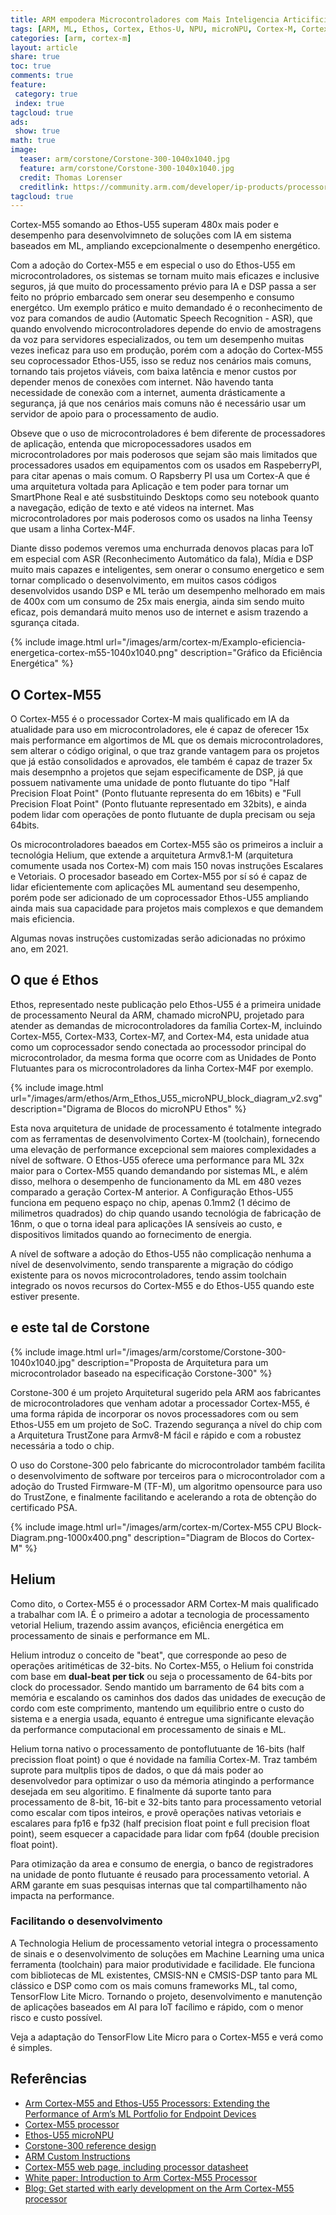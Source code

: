 ```yaml
---
title: ARM empodera Microcontroladores com Mais Inteligencia Articificial
tags: [ARM, ML, Ethos, Cortex, Ethos-U, NPU, microNPU, Cortex-M, Cortex-M55, Ethos-U55, Corstone, Corstone-300, Helium, AI, Inteligência Artificial, Machine Learning, TensorFlow, TensorFlow Lite Micro]
categories: [arm, cortex-m]
layout: article
share: true
toc: true
comments: true
feature:
 category: true
 index: true
tagcloud: true
ads: 
 show: true
math: true
image:
  teaser: arm/corstone/Corstone-300-1040x1040.jpg
  feature: arm/corstone/Corstone-300-1040x1040.jpg
  credit: Thomas Lorenser
  creditlink: https://community.arm.com/developer/ip-products/processors/b/processors-ip-blog/posts/cortex-m55-and-ethos-u55-processors-extending-the-performance-of-arm-ml-portfolio-for-endpoint-devices
tagcloud: true
---
```


Cortex-M55 somando ao Ethos-U55 superam 480x mais poder e desempenho para desenvolvimneto de soluções com IA em sistema baseados em ML, ampliando excepcionalmente o desempenho energético.

<!--more-->

Com a adoção do Cortex-M55 e em especial o uso do Ethos-U55 em microcontroladores, os sistemas se tornam muito mais eficazes e inclusive seguros, já que muito do processamento prévio para IA e DSP passa a ser feito no próprio embarcado sem onerar seu desempenho e consumo energétco. Um exemplo prático e muito demandado é o reconhecimento de voz para comandos de audio (Automatic Speech Recognition - ASR), que quando envolvendo microcontroladores depende do envio de amostragens da voz para servidores especializados, ou tem um desempenho muitas vezes ineficaz para uso em produção, porém com a adoção do Cortex-M55 seu coprocessador Ethos-U55, isso se reduz nos cenários mais comuns, tornando tais projetos viáveis, com baixa latência e menor custos por depender menos de conexões com internet. Não havendo tanta necessidade de conexão com a internet, aumenta drásticamente a segurança, já que nos cenários mais comuns não é necessário usar um servidor de apoio para o processamento de audio.

Obseve que o uso de microcontroladores é bem diferente de processadores de aplicação, entenda que micropocessadores usados em microcontroladores por mais poderosos que sejam são mais limitados que processadores usados em equipamentos com os usados em RaspeberryPI, para citar apenas o mais comum. O Rapsberry PI usa um Cortex-A que é uma arquitetura voltada para Aplicação e tem poder para tornar um SmartPhone Real e até susbstituindo Desktops como seu notebook quanto a navegação, edição de texto e até videos na internet. Mas microcontroladores por mais poderosos como os usados na linha Teensy que usam a linha Cortex-M4F.

Diante disso podemos veremos uma enchurrada denovos placas para IoT em especial com ASR (Reconhecimento Automático da fala), Mídia e DSP muito mais capazes e inteligentes, sem onerar o consumo energetico e sem tornar complicado o desenvolvimento, em muitos casos códigos desenvolvidos usando DSP e ML terão um desempenho melhorado em mais de 400x com um consumo de 25x mais energia, ainda sim sendo muito eficaz, pois demandará muito menos uso de internet e asism trazendo a sgurança citada.

{% include image.html 
  url="/images/arm/cortex-m/Examplo-eficiencia-energetica-cortex-m55-1040x1040.png" 
  description="Gráfico da Eficiência Energética" 
%}

## O Cortex-M55

O Cortex-M55 é o processador Cortex-M mais qualificado em IA da atualidade para uso em microcontroladores, ele é capaz de oferecer 15x mais performance em algortimos de ML que os demais microcontroladores, sem alterar o código original, o que traz grande vantagem para os projetos que já estão consolidados e aprovados, ele também é capaz de trazer 5x mais desempnho a projetos que sejam especificamente de DSP, já que possuem nativamente uma unidade de ponto flutuante do tipo "Half Precision Float Point" (Ponto flutuante representa do em 16bits) e "Full Precision Float Point" (Ponto flutuante representado em 32bits), e ainda podem lidar com operações de ponto flutuante de dupla precisam ou seja 64bits.

Os microcontroladores baeados em Cortex-M55 são os primeiros a incluir a tecnológia Helium, que extende a arquitetura Armv8.1-M (arquitetura comumente usada nos Cortex-M) com mais 150 novas instruções Escalares e Vetoriais. O procesador baseado em Cortex-M55 por sí só é capaz de lidar eficientemente com aplicações ML aumentand seu desempenho, porém pode ser adicionado de um coprocessador Ethos-U55 ampliando ainda mais sua capacidade para projetos mais complexos e que demandem mais eficiencia.

Algumas novas instruções customizadas serão adicionadas no próximo ano, em 2021.

## O que é Ethos

Ethos, representado neste publicação pelo Ethos-U55 é a primeira unidade de processamento Neural da ARM, chamado microNPU, projetado para atender as demandas de microcontroladores da família Cortex-M, incluindo Cortex-M55, Cortex-M33, Cortex-M7, and Cortex-M4, esta unidade atua como um coprocessador sendo conectada ao processodor principal do microcontrolador, da mesma forma que ocorre com as Unidades de Ponto Flutuantes para os microcontroladores da linha Cortex-M4F por exemplo.

{% include image.html 
  url="/images/arm/ethos/Arm_Ethos_U55_microNPU_block_diagram_v2.svg" 
  description="Digrama de Blocos do microNPU Ethos" 
%}

Esta nova arquitetura de unidade de processamento é totalmente integrado com as ferramentas de desenvolvimento Cortex-M (toolchain), fornecendo uma elevação de performance excepcional sem maiores complexidades a nível de software. O Ethos-U55 oferece uma performance para ML 32x maior para o Cortex-M55 quando demandando por sistemas ML, e além disso, melhora o desempenho de funcionamento da ML em 480 vezes comparado a geração Cortex-M anterior. A Configuração Ethos-U55 funciona em pequeno espaço no chip, apenas 0.1mm2 (1 décimo de milimetros quadrados) do chip quando usando tecnológia de fabricação de 16nm, o que o torna ideal para aplicações IA sensíveis ao custo, e dispositivos limitados quando ao fornecimento de energia.

A nível de software a adoção do Ethos-U55 não complicação nenhuma a nível de desenvolvimento, sendo transparente a migração do código existente para os novos microcontroladores, tendo assim toolchain integrado os novos recursos do Cortex-M55 e do Ethos-U55 quando este estiver presente.

## e este tal de Corstone

{% include image.html 
  url="/images/arm/corstome/Corstone-300-1040x1040.jpg" 
  description="Proposta de Arquitetura para um microcontrolador baseado na especificação Corstone-300" 
%}

Corstone-300 é um projeto Arquitetural sugerido pela ARM aos fabricantes de microcontroladores que venham adotar a processador Cortex-M55, é uma forma rápida de incorporar os novos processadores com ou sem Ethos-U55 em um projeto de SoC. Trazendo segurança a nível do chip com a Arquitetura TrustZone para Armv8-M fácil e rápido e com a robustez necessária a todo o chip.

O uso do Corstone-300 pelo fabricante do microcontrolador também facilita o desenvolvimento de software por terceiros para o microcontrolador com a adoção do Trusted Firmware-M (TF-M), um algoritmo opensource para uso do TrustZone, e finalmente facilitando e acelerando a rota de obtenção do certificado PSA.


{% include image.html 
  url="/images/arm/cortex-m/Cortex-M55 CPU Block-Diagram.png-1000x400.png" 
  description="Diagram de Blocos do Cortex-M" 
%}

## Helium 

Como dito, o Cortex-M55 é o processador ARM Cortex-M mais qualificado a trabalhar com IA. É o primeiro a adotar a tecnologia de processamento vetorial Helium,  trazendo assim avanços, eficiência energética em processamento de sinais e performance em ML. 

Helium introduz o conceito de "beat", que corresponde ao peso de operações aritiméticas de 32-bits. No Cortex-M55, o Helium foi constrida com base em **dual-beat per tick** ou seja o processamento de 64-bits por clock do processador. Sendo mantido um barramento de 64 bits com a memória e escalando os caminhos dos dados das unidades de execução de cordo com este comprimento, mantendo um equilibrio entre o custo do sistema e a energia usada, equanto é entregue uma significante elevação da performance computacional em processamento de sinais e ML.

Helium torna nativo o processamento de pontoflutuante de 16-bits (half precission float point) o que é novidade na família Cortex-M. Traz também suprote para multplis tipos de dados, o que dá mais poder ao desenvolvedor para optimizar o uso da mémoria atingindo a performance desejada em seu algoritimo. E finalmente dá suporte tanto para processamento de 8-bit, 16-bit e 32-bits tanto para processamento vetorial como escalar com tipos inteiros, e provê operações nativas vetoriais e escalares para fp16 e fp32 (half precision float point e full precision float point), seem esquecer a capacidade para lidar com fp64 (double precision float point).

Para otimização da area e consumo de energia, o banco de registradores na unidade de ponto flutuante é reusado para processamento vetorial. A ARM garante em suas pesquisas internas que tal compartilhamento não impacta na performance.

### Facilitando o desenvolvimento

A Technologia Helium de processamento vetorial integra o processamento de sinais e o desenvolvimento de soluções em Machine Learning uma unica ferramenta (toolchain) para maior produtividade e facilidade. Ele funciona com bibliotecas de ML existentes, CMSIS-NN e CMSIS-DSP tanto para ML clássico e DSP como com os mais comuns frameworks ML, tal como, TensorFlow Lite Micro. Tornando o projeto, desenvolvimento e manutenção de aplicações baseados em AI para IoT facílimo e rápido, com o menor risco e custo possível.

Veja a adaptação do TensorFlow Lite Micro para o Cortex-M55 e verá como é simples.

## Referências

* [Arm Cortex-M55 and Ethos-U55 Processors: Extending the Performance of Arm’s ML Portfolio for Endpoint Devices](https://community.arm.com/developer/ip-products/processors/b/processors-ip-blog/posts/cortex-m55-and-ethos-u55-processors-extending-the-performance-of-arm-ml-portfolio-for-endpoint-devices)
* [Cortex-M55 processor](https://community.arm.com/developer/ip-products/processors/b/processors-ip-blog/posts/cortex-m55-and-ethos-u55-processors-extending-the-performance-of-arm-ml-portfolio-for-endpoint-devices#Cortex-M55%20processor:%20adding)
* [Ethos-U55 microNPU](https://community.arm.com/developer/ip-products/processors/b/processors-ip-blog/posts/cortex-m55-and-ethos-u55-processors-extending-the-performance-of-arm-ml-portfolio-for-endpoint-devices#Ethos-U55%20microNPU)
* [Corstone-300 reference design](https://community.arm.com/developer/ip-products/processors/b/processors-ip-blog/posts/cortex-m55-and-ethos-u55-processors-extending-the-performance-of-arm-ml-portfolio-for-endpoint-devices#Corstone-300%20reference%20design:)
* [ARM Custom Instructions](https://developer.arm.com/architectures/instruction-sets/custom-instructions?_ga=2.10765623.2007978017.1581367433-2109137587.1578870633)
* [Cortex-M55 web page, including processor datasheet](https://developer.arm.com/ip-products/processors/cortex-m/cortex-m55?_ga=2.78406039.2007978017.1581367433-2109137587.1578870633)
* [White paper: Introduction to Arm Cortex-M55 Processor](https://pages.arm.com/cortex-m55-introduction?_ga=2.78406039.2007978017.1581367433-2109137587.1578870633)
* [Blog: Get started with early development on the Arm Cortex-M55 processor](https://community.arm.com/developer/tools-software/tools/b/tools-software-ides-blog/posts/start-early-development-on-arm-cortex-m55-processor)
